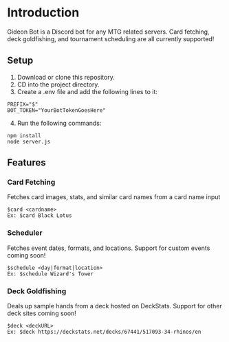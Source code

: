 # Introduction
Gideon Bot is a Discord bot for any MTG related servers. Card fetching, deck goldfishing, and tournament scheduling are all currently supported!

## Setup
1. Download or clone this repository.
2. CD into the project directory.
3. Create a .env file and add the following lines to it:
```
PREFIX="$"
BOT_TOKEN="YourBotTokenGoesHere"
```
4. Run the following commands:
```
npm install
node server.js
```

## Features
### Card Fetching
Fetches card images, stats, and similar card names from a card name input
```
$card <cardname>
Ex: $card Black Lotus
```

### Scheduler
Fetches event dates, formats, and locations. Support for custom events coming soon!
```
$schedule <day|format|location>
Ex: $schedule Wizard's Tower
```

### Deck Goldfishing
Deals up sample hands from a deck hosted on DeckStats. Support for other deck sites coming soon!
```
$deck <deckURL>
Ex: $deck https://deckstats.net/decks/67441/517093-34-rhinos/en
```
